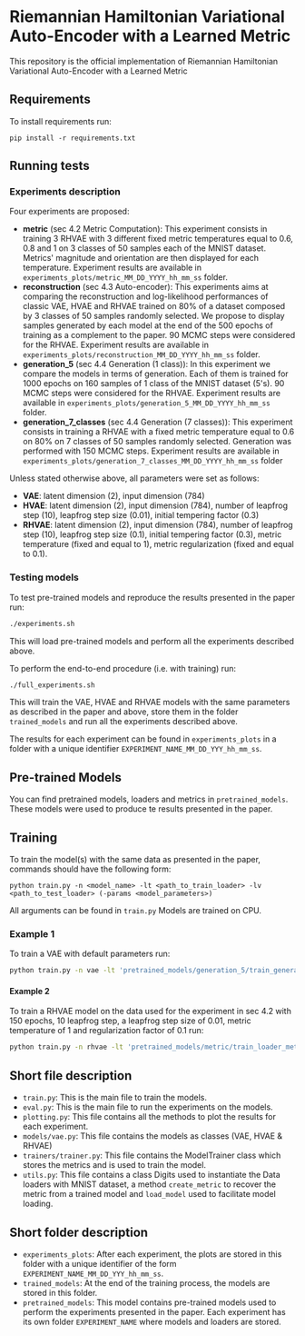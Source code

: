# Riemannian Hamiltonian Variational Auto-Encoder with a Learned Metric

This repository is the official implementation of Riemannian Hamiltonian Variational Auto-Encoder with a Learned Metric


## Requirements

To install requirements run:

```setup
pip install -r requirements.txt
```

## Running tests

### Experiments description

Four experiments are proposed:

- **metric** (sec 4.2 Metric Computation): This experiment consists in training 3 RHVAE with 3 different fixed metric temperatures equal to 0.6, 0.8 and 1 on 3 classes of 50 samples each of the MNIST dataset. Metrics' magnitude and orientation are then displayed for each temperature. Experiment results are available in `experiments_plots/metric_MM_DD_YYYY_hh_mm_ss` folder.
- **reconstruction** (sec 4.3 Auto-encoder): This experiments aims at comparing the reconstruction and log-likelihood performances of classic VAE, HVAE and RHVAE trained on 80% of a dataset composed by 3 classes of 50 samples randomly selected. We propose to display samples generated by each model at the end of the 500 epochs of training as a complement to the paper. 90 MCMC steps were considered for the RHVAE. Experiment results are available in `experiments_plots/reconstruction_MM_DD_YYYY_hh_mm_ss` folder.
- **generation_5** (sec 4.4 Generation (1 class)): In this experiment we compare the models in terms of generation. Each of them is trained for 1000 epochs on 160 samples of 1 class of the MNIST dataset (5's). 90 MCMC steps were considered for the RHVAE. Experiment results are available in `experiments_plots/generation_5_MM_DD_YYYY_hh_mm_ss` folder.
- **generation_7_classes** (sec 4.4 Generation (7 classes)): This experiment consists in training a RHVAE with a fixed metric temperature equal to 0.6 on 80% on 7 classes of 50 samples randomly selected. Generation was performed with 150 MCMC steps. Experiment results are available in `experiments_plots/generation_7_classes_MM_DD_YYYY_hh_mm_ss` folder

Unless stated otherwise above, all parameters were set as follows:

- **VAE**: latent dimension (2), input dimension (784)
- **HVAE**: latent dimension (2), input dimension (784), number of leapfrog step (10), leapfrog step size (0.01), initial tempering factor (0.3)
- **RHVAE**: latent dimension (2), input dimension (784), number of leapfrog step (10), leapfrog step size (0.1), initial tempering factor (0.3), metric temperature (fixed and equal to 1), metric regularization (fixed and equal to 0.1).

### Testing models

To test pre-trained models and reproduce the results presented in the paper run:

```bash
./experiments.sh
```

This  will load pre-trained models and perform all the experiments described above.


To perform the end-to-end procedure (i.e. with training) run:

```bash
./full_experiments.sh
```

This will train the VAE, HVAE and RHVAE models with the same parameters as described in the paper and above, store them in the folder `trained_models` and run all the experiments described above.

The results for each experiment can be found in `experiments_plots` in a folder with a unique identifier `EXPERIMENT_NAME_MM_DD_YYY_hh_mm_ss`.


## Pre-trained Models

You can find pretrained models, loaders and metrics in `pretrained_models`. These models were used to produce te results presented in the paper.


## Training

To train the model(s) with the same data as presented in the paper, commands should have the following form:

```train
python train.py -n <model_name> -lt <path_to_train_loader> -lv <path_to_test_loader> (-params <model_parameters>)
```

All arguments can be found in `train.py`
Models are trained on CPU.

### Example 1

To train a VAE with default parameters run:

```bash
python train.py -n vae -lt 'pretrained_models/generation_5/train_generation_5_loader_generation_5_final' -lv 'pretrained_models/generation_5/test_generation_5_loader_generation_5_final' -ne 1000'
```

#### Example 2

To train a RHVAE model on the data used for the experiment in sec 4.2 with 150 epochs, 10 leapfrog step, a leapfrog step size of 0.01, metric temperature of 1 and regularization factor of 0.1 run:

```bash
python train.py -n rhvae -lt 'pretrained_models/metric/train_loader_metric_final' -lv 'pretrained_models/metric/test_loader_metric_final' -ne 150 -n_lf 10 -eps_lf 0.01 -temp 1 -reg 0.1-spec 'T1'

```

## Short file description

- `train.py`: This is the main file to train the models.
- `eval.py`: This is the main file to run the experiments on the models.
- `plotting.py`: This file contains all the methods to plot the results for each experiment.
- `models/vae.py`: This file contains the models as classes (VAE, HVAE & RHVAE)
- `trainers/trainer.py`: This file contains the ModelTrainer class which stores the metrics and is used to train the model.
- `utils.py`: This file contains a class Digits used to instantiate the Data loaders with MNIST dataset, a method `create_metric` to recover the metric from a trained model and `load_model` used to facilitate model loading.

## Short folder description

- `experiments_plots`: After each experiment, the plots are stored in this folder with a unique identifier of the form `EXPERIMENT_NAME_MM_DD_YYY_hh_mm_ss`.
- `trained_models`: At the end of the training process, the models are stored in this folder.
- `pretrained_models`: This model contains pre-trained models used to perform the experiments presented in the paper. Each experiment has its own folder `EXPERIMENT_NAME` where models and loaders are stored.
